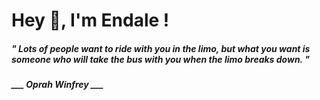 <h1 title="head"> Hey 👋, I'm Endale !</h1>

**<h5><i>" Lots of people want to ride with you in the limo, but what you want is someone who will take the bus with you when the limo breaks down. "</i></h5>**

*<b>___ Oprah Winfrey ___</b>*
